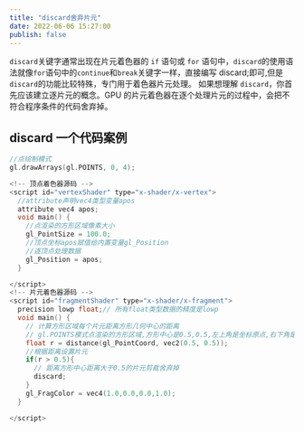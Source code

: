 ```yaml
---
title: "discard舍弃片元"
date: 2022-06-06 15:27:00
publish: false
---
```


`discard`关键字通常出现在片元着色器的 `if` 语句或 `for` 语句中，`discard`的使用语法就像`for`语句中的`continue`和`break`关键字一样，直接编写 discard;即可,但是`discard`的功能比较特殊，专门用于着色器片元处理。
如果想理解 `discard`，你首先应该建立逐片元的概念。GPU 的片元着色器在逐个处理片元的过程中，会把不符合程序条件的代码舍弃掉。

## discard 一个代码案例

```c
//点绘制模式
gl.drawArrays(gl.POINTS, 0, 4);
```

```c
<!-- 顶点着色器源码 -->
<script id="vertexShader" type="x-shader/x-vertex">
  //attribute声明vec4类型变量apos
  attribute vec4 apos;
  void main() {
    //点渲染的方形区域像素大小
    gl_PointSize = 100.0;
    //顶点坐标apos赋值给内置变量gl_Position
    //逐顶点处理数据
    gl_Position = apos;
  }

</script>
<!-- 片元着色器源码 -->
<script id="fragmentShader" type="x-shader/x-fragment">
  precision lowp float;// 所有float类型数据的精度是lowp
  void main() {
    // 计算方形区域每个片元距离方形几何中心的距离
    // gl.POINTS模式点渲染的方形区域,方形中心是0.5,0.5,左上角是坐标原点,右下角是1.0,1.0，
    float r = distance(gl_PointCoord, vec2(0.5, 0.5));
    //根据距离设置片元
    if(r > 0.5){
      // 距离方形中心距离大于0.5的片元剪裁舍弃掉
      discard;
    }
    gl_FragColor = vec4(1.0,0.0,0.0,1.0);
  }

</script>
```
